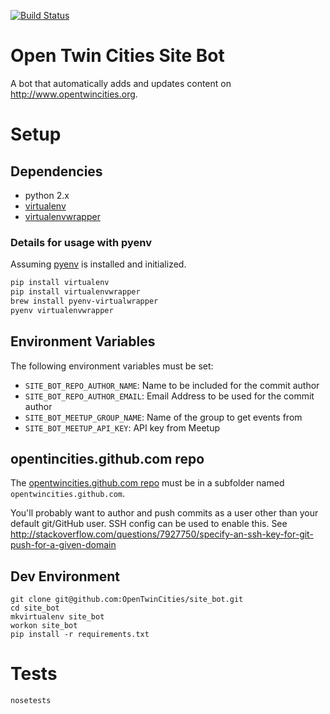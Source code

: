 [![Build Status](https://travis-ci.org/OpenTwinCities/site_bot.svg?branch=master)](https://travis-ci.org/OpenTwinCities/site_bot)

Open Twin Cities Site Bot
=========================

A bot that automatically adds and updates content on <http://www.opentwincities.org>.

# Setup

## Dependencies

- python 2.x
- [virtualenv](https://virtualenv.readthedocs.org/en/latest/)
- [virtualenvwrapper](https://virtualenvwrapper.readthedocs.io/en/latest/)

### Details for usage with pyenv
Assuming [pyenv](https://github.com/pyenv/pyenv) is installed and initialized.

```bash
pip install virtualenv
pip install virtualenvwrapper
brew install pyenv-virtualwrapper
pyenv virtualenvwrapper
```

## Environment Variables

The following environment variables must be set:

- `SITE_BOT_REPO_AUTHOR_NAME`: Name to be included for the commit author
- `SITE_BOT_REPO_AUTHOR_EMAIL`: Email Address to be used for the commit author
- `SITE_BOT_MEETUP_GROUP_NAME`: Name of the group to get events from
- `SITE_BOT_MEETUP_API_KEY`: API key from Meetup

## opentincities.github.com repo

The [opentwincities.github.com repo](https://github.com/OpenTwinCities/opentwincities.github.com)
must be in a subfolder named `opentwincities.github.com`.

You'll probably want to author and push commits as a user other than your
default git/GitHub user. SSH config can be used to enable this. See
<http://stackoverflow.com/questions/7927750/specify-an-ssh-key-for-git-push-for-a-given-domain>

## Dev Environment

```
git clone git@github.com:OpenTwinCities/site_bot.git
cd site_bot
mkvirtualenv site_bot
workon site_bot
pip install -r requirements.txt
```

# Tests

```
nosetests
```
